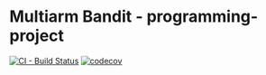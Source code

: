# Multiarm Bandit - programming-project

[![CI - Build Status](https://github.com/marcowolters91/programming-project-bandit/actions/workflows/ci.yml/badge.svg)](https://github.com/marcowolters91/programming-project-bandit/actions/workflows/ci.yml)
[![codecov](https://codecov.io/gh/marcowolters91/programming-project-bandit/branch/main/graph/badge.svg)](https://codecov.io/gh/marcowolters91/programming-project-bandit)
